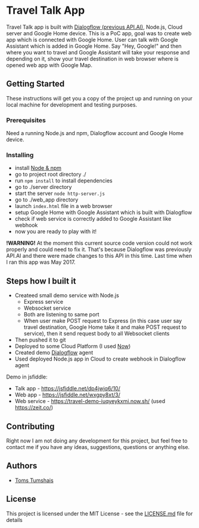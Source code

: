 # Travel Talk App

Travel Talk app is built with [Dialogflow (previous API.AI)](https://dialogflow.com/), Node.js, Cloud server and Google Home device. This is a PoC app, goal was to create web app which is connected with Google Home. User can talk with Google Assistant which is added in Google Home. Say "Hey, Google!" and then where you want to travel and Google Assistant will take your response and depending on it, show your travel destination in web browser where is opened web app with Google Map.

## Getting Started

These instructions will get you a copy of the project up and running on your local machine for development and testing purposes.

### Prerequisites

Need a running Node.js and npm, Dialogflow account and Google Home device.

### Installing

* install [Node & npm](https://nodejs.org/en/)
* go to project root directory ./
* run `npm install` to install dependencies
* go to ./server directory
* start the server `node http-server.js`
* go to ./web_app directory
* launch `index.html` file in a web browser
* setup Google Home with Google Assistant which is built with Dialogflow
* check if web service is correctly added to Google Assistant like webhook
* now you are ready to play with it!

**!WARNING!** At the moment this current source code version could not work properly and could need to fix it. That's because Dialogflow was previously API.AI and there were made changes to this API in this time. Last time when I ran this app was May 2017.

## Steps how I built it

* Createed small demo service with Node.js
    - Express service
    - Websocket service
    - Both are listening to same port
    - When user make POST request to Express (in this case user say travel destination, Google Home take it and make POST request to service), then it send request body to all Websocket clients
 * Then pushed it to git
 * Deployed to some Cloud Platform (I used [Now](https://zeit.co/now))
 * Created demo [Dialogflow](https://dialogflow.com/) agent
 * Used deployed Node.js app in Cloud to create webhook in Dialogflow agent

Demo in jsfiddle:
 * Talk app - https://jsfiddle.net/dp4jwjq6/10/
 * Web app - https://jsfiddle.net/wxgpy8xt/3/
 * Web service - https://travel-demo-iuqyeykxmi.now.sh/ (used https://zeit.co/)

## Contributing

Right now I am not doing any development for this project, but feel free to contact me if you have any ideas, suggestions, questions or anything else.

## Authors

* [Toms Tumshais](https://github.com/tomstumshais)

## License

This project is licensed under the MIT License - see the [LICENSE.md](LICENSE.md) file for details
